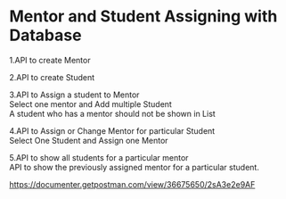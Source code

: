 <h1> Mentor and Student Assigning with Database </h1>
1.API to create Mentor <br/>

2.API to create Student  <br/>

3.API to Assign a student to Mentor  <br/>
Select one mentor and Add multiple Student  <br/>
A student who has a mentor should not be shown in List <br/>

4.API to Assign or Change Mentor for particular Student <br/>
Select One Student and Assign one Mentor <br/>

5.API to show all students for a particular mentor <br/>
API to show the previously assigned mentor for a particular student. <br/>


https://documenter.getpostman.com/view/36675650/2sA3e2e9AF

